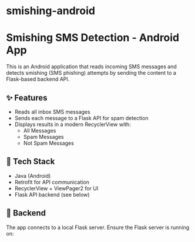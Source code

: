 ﻿# smishing-android
# Smishing SMS Detection - Android App

This is an Android application that reads incoming SMS messages and detects smishing (SMS phishing) attempts by sending the content to a Flask-based backend API.

## ✨ Features

- Reads all inbox SMS messages
- Sends each message to a Flask API for spam detection
- Displays results in a modern RecyclerView with:
  - All Messages
  - Spam Messages
  - Not Spam Messages

## 🧰 Tech Stack

- Java (Android)
- Retrofit for API communication
- RecyclerView + ViewPager2 for UI
- Flask API backend (see below)

## 🔗 Backend

The app connects to a local Flask server. Ensure the Flask server is running on:

